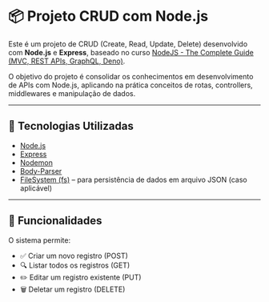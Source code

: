 # 📦 Projeto CRUD com Node.js

Este é um projeto de CRUD (Create, Read, Update, Delete) desenvolvido com **Node.js** e **Express**, baseado no curso [NodeJS - The Complete Guide (MVC, REST APIs, GraphQL, Deno)](https://www.udemy.com/course/curso-nodejs/).

O objetivo do projeto é consolidar os conhecimentos em desenvolvimento de APIs com Node.js, aplicando na prática conceitos de rotas, controllers, middlewares e manipulação de dados.

---

## 🚀 Tecnologias Utilizadas

- [Node.js](https://nodejs.org/)
- [Express](https://expressjs.com/)
- [Nodemon](https://www.npmjs.com/package/nodemon)
- [Body-Parser](https://www.npmjs.com/package/body-parser)
- [FileSystem (fs)](https://nodejs.org/api/fs.html) – para persistência de dados em arquivo JSON (caso aplicável)

---

## 📂 Funcionalidades

O sistema permite:

- ✅ Criar um novo registro (POST)
- 🔍 Listar todos os registros (GET)
- ✏️ Editar um registro existente (PUT)
- 🗑️ Deletar um registro (DELETE)





